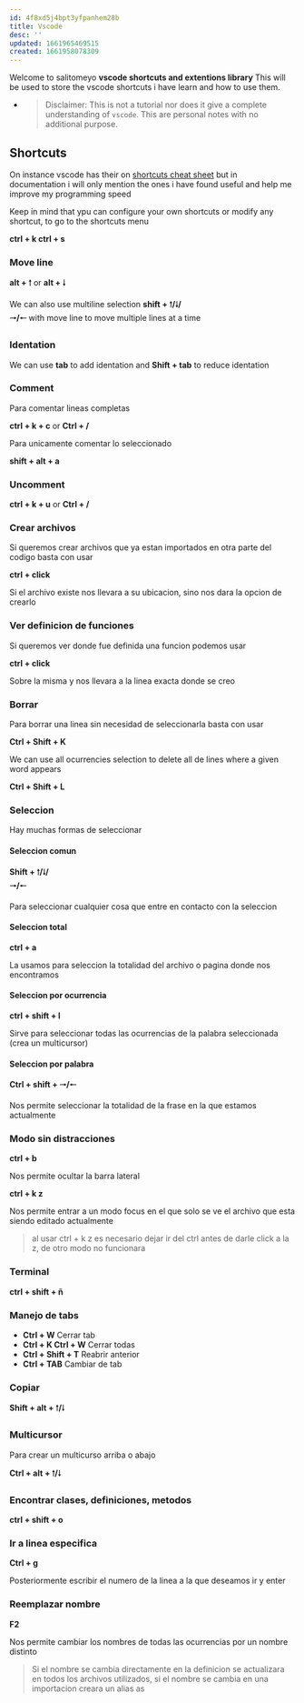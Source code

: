 ```yaml
---
id: 4f8xd5j4bpt3yfpanhem28b
title: Vscode
desc: ''
updated: 1661965469515
created: 1661958078309
---
```


Welcome to salitomeyo **vscode shortcuts and extentions library** This will be used to store the vscode shortcuts i have learn and how to use them.

- > Disclaimer: This is not a tutorial nor does it give a complete understanding of `vscode`. This are personal notes with no additional purpose.

## Shortcuts

On instance vscode has their on [shortcuts cheat sheet](https://code.visualstudio.com/shortcuts/keyboard-shortcuts-windows.pdf) but in documentation i will only mention the ones i have found useful and help me improve my programming speed

Keep in mind that ypu can configure your own shortcuts or modify any shortcut, to go to the shortcuts menu

**ctrl + k ctrl + s**

### Move line

**alt + &#129041;** or **alt + &#129043;**

We can also use multiline selection **shift + &#129041;/&#129043;/	
&#129042;/&#129040;** with move line to move multiple lines at a time

### Identation

We can use **tab** to add identation and **Shift + tab** to reduce identation

### Comment

Para comentar lineas completas

**ctrl + k + c** or **Ctrl + /**

Para unicamente comentar lo seleccionado

**shift + alt + a**

### Uncomment

**ctrl + k + u** or **Ctrl + /**

### Crear archivos

Si queremos crear archivos que ya estan importados en otra parte del codigo basta con usar 

**ctrl + click**

Si el archivo existe nos llevara a su ubicacion, sino nos dara la opcion de crearlo

### Ver definicion de funciones

Si queremos ver donde fue definida una funcion podemos usar 

**ctrl + click**

Sobre la misma y nos llevara a la linea exacta donde se creo

### Borrar

Para borrar una linea sin necesidad de seleccionarla basta con usar

**Ctrl + Shift + K**

We can use all ocurrencies selection to delete all de lines where a given word appears 

**Ctrl + Shift + L**

### Seleccion

Hay muchas formas de seleccionar 

#### Seleccion comun

**Shift + &#129041;/&#129043;/	
&#129042;/&#129040;**

Para seleccionar cualquier cosa que entre en contacto con la seleccion

#### Seleccion total

**ctrl + a**

La usamos para seleccion la totalidad del archivo o pagina donde nos encontramos

#### Seleccion por ocurrencia

**ctrl + shift + l**

Sirve para seleccionar todas las ocurrencias de la palabra seleccionada (crea un multicursor)

#### Seleccion por palabra

**Ctrl + shift + &#129042;/&#129040;**

Nos permite seleccionar la totalidad de la frase en la que estamos actualmente 

### Modo sin distracciones

**ctrl + b** 

Nos permite ocultar la barra lateral

**ctrl + k z**

Nos permite entrar a un modo focus en el que solo se ve el archivo que esta siendo editado actualmente 

>al usar ctrl + k z es necesario dejar ir del ctrl antes de darle click a la z, de otro modo no funcionara

### Terminal

**ctrl + shift + ñ**

### Manejo de tabs

* **Ctrl + W**  Cerrar tab
* **Ctrl + K  Ctrl + W**  Cerrar todas
* **Ctrl + Shift + T**  Reabrir anterior
* **Ctrl + TAB**  Cambiar de tab

### Copiar

**Shift + alt + &#129041;/&#129043;**

### Multicursor

Para crear un multicurso arriba o abajo 

**Ctrl + alt + &#129041;/&#129043;**

### Encontrar clases, definiciones, metodos

**ctrl + shift + o**

### Ir a linea especifica

**Ctrl + g**

Posteriormente escribir el numero de la linea a la que deseamos ir y enter

### Reemplazar nombre

**F2**

Nos permite cambiar los nombres de todas las ocurrencias por un nombre distinto

>Si el nombre se cambia directamente en la definicion se actualizara en todos los archivos utilizados, si el nombre se cambia en una importacion creara un alias as

